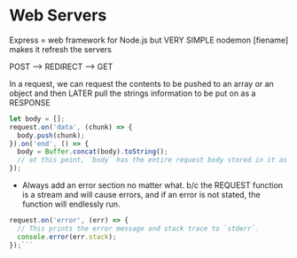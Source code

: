 # Web Servers

Express = web framework for Node.js but VERY SIMPLE
nodemon [fiename] makes it refresh the servers


POST --> REDIRECT --> GET

In a request, we can request the contents to be pushed to an array or an object and then LATER pull the strings information to be put on as a RESPONSE 
```js
let body = [];
request.on('data', (chunk) => {
  body.push(chunk);
}).on('end', () => {
  body = Buffer.concat(body).toString();
  // at this point, `body` has the entire request body stored in it as a string
});
```
* Always add an error section no matter what. b/c the REQUEST function is a stream and will cause errors, and if an error is not stated, the function will endlessly run.
```js
request.on('error', (err) => {
  // This prints the error message and stack trace to `stderr`.
  console.error(err.stack);
});```